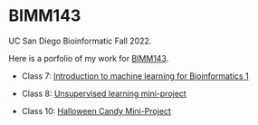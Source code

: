 # BIMM143
UC San Diego Bioinformatic Fall 2022.

Here is a porfolio of my work for [BIMM143](https://bioboot.github.io/bimm143_F22/).

- Class 7: [Introduction to machine learning for Bioinformatics 1](https://github.com/chloedo34/bimm143/blob/main/class07/Lab-7.pdf)

- Class 8: [Unsupervised learning mini-project](https://github.com/chloedo34/bimm143/blob/main/class08_mini_project/class08.pdf)

- Class 10: [Halloween Candy Mini-Project](https://github.com/chloedo34/bimm143/blob/main/class10/Class10.pdf)
